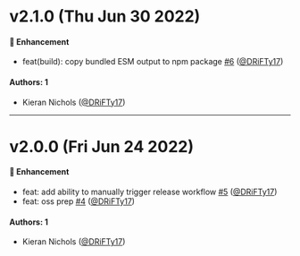 # v2.1.0 (Thu Jun 30 2022)

#### 🚀 Enhancement

- feat(build): copy bundled ESM output to npm package [#6](https://github.com/tyler-technologies-oss/forge-cli/pull/6) ([@DRiFTy17](https://github.com/DRiFTy17))

#### Authors: 1

- Kieran Nichols ([@DRiFTy17](https://github.com/DRiFTy17))

---

# v2.0.0 (Fri Jun 24 2022)

#### 🚀 Enhancement

- feat: add ability to manually trigger release workflow [#5](https://github.com/tyler-technologies-oss/forge-cli/pull/5) ([@DRiFTy17](https://github.com/DRiFTy17))
- feat: oss prep [#4](https://github.com/tyler-technologies-oss/forge-cli/pull/4) ([@DRiFTy17](https://github.com/DRiFTy17))

#### Authors: 1

- Kieran Nichols ([@DRiFTy17](https://github.com/DRiFTy17))
